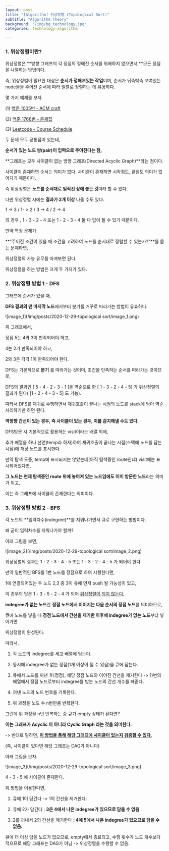 ```yaml
---
layout: post
title: "[Algorithm] 위상정렬 (Topological Sort)"
subtitle: "Algorithm Theory"
background: '/img/bg_technology.jpg'
categories: technology-algorithm

---
```




### 1. 위상정렬이란?

위상정렬은 **방향 그래프의 각 정점의 정해진 순서를 위배하지 않으면서,**모든 정점을 나열하는 방법이다.

즉, 위상정렬이 필요한 대상은 **순서가 정해져있는 작업**이며, 순서가 뒤죽박죽 꼬여있는 node들을 주어진 순서에 따라 일렬로 정렬하는 데 유용하다.



몇 가지 예제를 보자.



(1) [백준 1005번 - ACM craft](https://www.acmicpc.net/problem/1005)


(2) [백준 1766번 - 문제집](https://www.acmicpc.net/problem/1766)


(3) [Leetcode - Course Schedule](https://leetcode.com/problems/course-schedule/)


두 문제 모두 공통점이 있는데,

**순서가 있는 노드 쌍(pair)이 입력으로 주어진다는 점,**

**그래프는 모두 사이클이 없는 방향 그래프(Directed Acyclic Graph)**라는 점이다.

사이클이 존재하면 순서는 의미가 없다. 사이클이 존재하면 시작점도, 끝점도 의미가 없어지기 때문이다. 

즉 위상정렬은 **노드를 순서대로 일직선 상에 놓는 것**이라 할 수 있다.



다만 위상정렬 시에는 **결과가 2개 이상** 나올 수도 있다. 

1 -> 3 / 1- > 2 / 3 -> 4 / 2 -> 4

의 경우 , 1 - 3 - 2 - 4 또는 1 - 2 - 3 -  4 둘 다 답이 될 수 있기 때문이다.



만약 특정 문제가 

**"주어진 조건이 있을 때 조건을 고려하여 노드를 순서대로 정렬할 수 있는가?"**를 묻는 문제라면,

위상정렬의 가능 유무를 따져보면 된다.



위상정렬을 하는 방법은 크게 두 가지가 있다.



### 2. 위상정렬 방법 1 - DFS

그래프에 순서가 있을 때, 

**DFS 결과의 맨 마지막 노드**에서부터 분기를 거꾸로 따라가는 방법이 유효하다.

![image_1](/img/posts/2020-12-29-topological sort/image_1.png)

위 그래프에서, 

정점 5는 4와 3이 만족되어야 하고, 

4는 2가 만족되어야 하고,

2와 3은 각각 1이 만족되어야 한다.

DFS는 기본적으로 **분기** 를 따라가는 것이며, 조건을 만족하는 순서를 따라가는 것이므로,

DFS의 결과인 [ 5 - 4 - 2 - 3 - 1 ]을 역순으로 한 [ 1 - 3 - 2 - 4 - 5] 가 위상정렬의 결과가 된다( [1 - 2 - 4 - 3 - 5] 도 가능).

따라서 DFS를 재귀로 수행하면서 재귀호출이 끝나는 시점의 노드를 stack에 담아 역순 처리하기만 하면 된다.

**역방향 간선이 있는 경우, 즉 사이클이 있는 경우, 이를 감지해낼 수도 있다.**

DFS방문 시 기본적으로 활용하는 visit이라는 배열 외에, 

추가 배열을 하나 선언(temp라 하자)하여 재귀호출이 끝나는 시점(스택에 노드를 담는 시점)에 해당 노드를 표시한다.

만약 탐색 도중, temp에 표시되지는 않았는데(아직 탐색중인 route인데) visit에는 표시되어있다면,

**그 노드는 현재 탐색중인 route 위에 놓여져 있는 노드임에도 이미 방문한 노드**라는 의미가 되고,

이는 즉 그래프에 사이클이 존재한다는 의미이다.



### 3. 위상정렬 방법 2 - BFS

각 노드의 **입력차수(indegree)**를 지워나가면서 큐로 구현하는 방법이다.

왜 굳이 입력차수를 지워나가야 할까?

아래 그림을 보면,

![image_2](/img/posts/2020-12-29-topological sort/image_2.png)

위상정렬의 결과는 1 - 2 - 3 - 4 - 5 또는 1 - 3 - 2 - 4 - 5 가 되어야 한다.

만약 일반적인 BFS를 1번 노드를 정점으로 하여 시행한다면,

1에 연결되어있는 두 노드 2,3 중 3이 큐에 먼저 push 될 가능성이 있고,

이 경우의 답은 1 - 3 - 5 - 2 - 4 가 되어 <u>위상정렬이 되지 않는다.</u>

**indegree가 없는 노드**란 **정점 노드에서 이어지는 다음 순서의 정점 노드**를 의미하므로, 

큐에 노드를 넣을 때 **정점 노드에서 간선을 제거한 이후에 indegree가 없는 노드**부터 넣어가면 

위상정렬이 완성된다. 

따라서, 

1) 각 노드의 indegree를 세고 배열에 담는다.

2) 동시에 indegree가 없는 정점(1개 이상이 될 수 있음)을 큐에 담는다.

3) 큐에서 노드를 꺼낸 후(정점), 해당 정점 노드와 이어진 간선을 제거한다 -> 1)번의 배열에서 정점 노드로부터 indegree를 받는 노드의 간선 개수를 빼준다.

4) 꺼낸 노드의 노드 번호를 기록한다.

5) 위 과정을 노드 수 n번만큼 반복한다.



그런데 위 과정을 n번 반복하는 중 큐가 empty 상태가 된다면?

**이는 그래프가 Acyclic 이 아니라 Cyclic Graph 라는 것을 의미한다.**

 -> 반대로 말하면, **<u>이 방법을 통해 해당 그래프에 사이클이 있는지 검증할 수 있다.</u>**

(즉, 사이클이 있다면 해당 그래프는 DAG가 아니다)

아래 그림을 보자.

![image_3](/img/posts/2020-12-29-topological sort/image_3.png)

4 - 3 - 5 에 사이클이 존재한다.

위 방법을 이용한다면,

1) 큐에 1이 담긴다 -> 1의 간선을 제거한다.

2) 큐에 2가 담긴다 : **3은 4에서 나온 indegree가 있으므로 담을 수 없음**

3) 2를 꺼내서 2의 간선을 제거한다 **: 4에 5에서 나온 indegree가 있으므로 담을 수 없음.**

큐에 더 이상 담을 노드가 없으므로, empty에서 종료되고, 수행 횟수가 노드 개수보다 적으므로 해당 그래프는 DAG가 아님 -> 위상정렬을 수행할 수 없음.